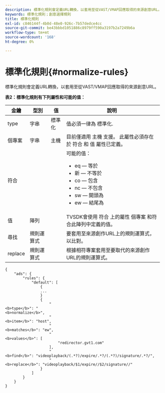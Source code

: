 ```yaml
---
description: 標準化規則會定義URL轉換，以套用至從VAST/VMAP回應取得的來源創意URL。
keywords: 標準化規則；創意選擇規則
title: 標準化規則
exl-id: c846144f-4b0d-48e0-926c-7b57dedce4cc
source-git-commit: be43bbbd1051886c8979ff590a3197b2a7249b6a
workflow-type: tm+mt
source-wordcount: '168'
ht-degree: 0%

---
```


# 標準化規則{#normalize-rules}

標準化規則會定義URL轉換，以套用至從VAST/VMAP回應取得的來源創意URL。

**表2：標準化規則有下列屬性和可能的值：**

<table id="table_ljp_tgx_hz">  
 <thead> 
  <tr> 
   <th class="entry"> 金鑰</th> 
   <th class="entry"> 型別</th> 
   <th class="entry"> 值</th> 
   <th class="entry"> 說明</th> 
  </tr> 
 </thead>
 <tbody> 
  <tr> 
   <td><span class="codeph"> type</span></td> 
   <td><span class="codeph"> 字串</span></td> 
   <td><span class="codeph"> 標準化</span></td> 
   <td>值必須一律為 <span class="codeph"> 標準化</span>.</td> 
  </tr> 
  <tr> 
   <td><span class="codeph"> 個專案</span></td> 
   <td><span class="codeph"> 字串</span></td> 
   <td><span class="codeph"> 主機</span></td> 
   <td>目前僅適用 <span class="codeph"> 主機</span> 支援。 此屬性必須存在於 <span class="codeph"> 符合</span> 和 <span class="codeph"> 值</span> 屬性已定義。</td> 
  </tr> 
  <tr> 
   <td><span class="codeph"> 符合</span></td> 
   <td></td> 
   <td></td> 
   <td>可能的值：
    <ul id="ul_tnf_2hx_hz"> 
     <li><span class="codeph"> eq</span>  — 等於</li> 
     <li><span class="codeph"> 新</span>  — 不等於</li> 
     <li><span class="codeph"> co</span>  — 包含</li> 
     <li><span class="codeph"> nc</span>  — 不包含</li> 
     <li><span class="codeph"> sw</span>  — 開頭為</li> 
     <li><span class="codeph"> ew</span>  — 結尾為</li> 
    </ul></td> 
  </tr> 
  <tr> 
   <td><span class="codeph"> 值</span></td> 
   <td><span class="codeph"> 陣列</span></td> 
   <td></td> 
   <td>TVSDK會使用 <span class="codeph"> 符合</span> 上的屬性 <span class="codeph"> 個專案</span> 和符合此陣列中定義的值。</td> 
  </tr> 
  <tr> 
   <td><span class="codeph"> 尋找</span></td> 
   <td><span class="codeph"> 規則運算式</span></td> 
   <td></td> 
   <td> 要套用至來源創作URL上的規則運算式，以比對。</td> 
  </tr> 
  <tr> 
   <td><span class="codeph"> replace</span></td> 
   <td><span class="codeph"> 規則運算式</span></td> 
   <td></td> 
   <td> 根據相符專案套用至要取代的來源創作URL的規則運算式。</td> 
  </tr> 
 </tbody> 
</table>

```
{
    "ads": {
        "rules": {
            "default": [
                {
                ...
                }
                {
                    "
<b>type</b>": "
<b>normalize</b>",
                    "
<b>item</b>": "host",
                    "
<b>matches</b>": "ew",
                    "
<b>values</b>": [
                        "redirector.gvt1.com"
                    ],
                    "
<b>find</b>": "videoplayback/(.*?)/expire/.*?/(.*?)/signature/.*?/",
                    "
<b>replace</b>": "videoplayback/$1/expire//$2/signature//"
                }                
            ]
        }
    }
}
```
